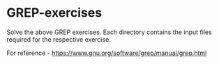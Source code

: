 # GREP-exercises

Solve the above GREP exercises. Each directory contains the input files required for the respective exercise.

For reference - https://www.gnu.org/software/grep/manual/grep.html
